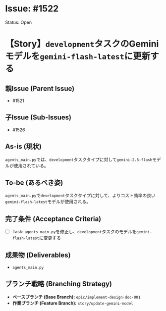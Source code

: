 # Issue: #1522
Status: Open
# 【Story】`development`タスクのGeminiモデルを`gemini-flash-latest`に更新する

## 親Issue (Parent Issue)
- #1521

## 子Issue (Sub-Issues)
- #1526

## As-is (現状)
`agents_main.py`では、`development`タスクタイプに対して`gemini-2.5-flash`モデルが使用されている。

## To-be (あるべき姿)
`agents_main.py`で`development`タスクタイプに対して、よりコスト効率の良い`gemini-flash-latest`モデルが使用される。

## 完了条件 (Acceptance Criteria)
- [ ] Task: `agents_main.py`を修正し、`development`タスクのモデルを`gemini-flash-latest`に変更する

## 成果物 (Deliverables)
- `agents_main.py`

## ブランチ戦略 (Branching Strategy)
- **ベースブランチ (Base Branch):** `epic/implement-design-doc-001`
- **作業ブランチ (Feature Branch):** `story/update-gemini-model`
